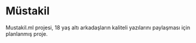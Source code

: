 # Müstakil
Mustakil.ml projesi,
18 yaş altı arkadaşların kaliteli yazılarını paylaşması için planlanmış proje.
